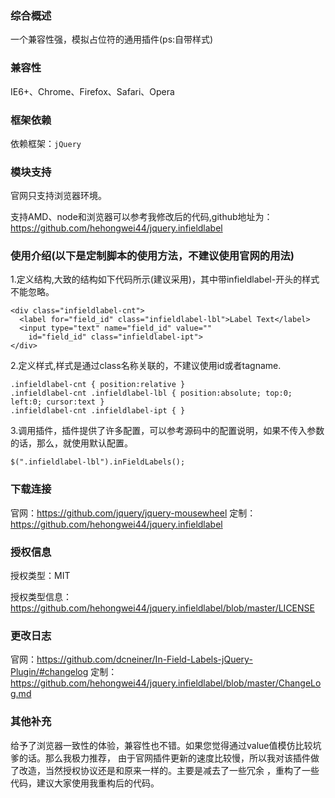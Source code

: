 ### 综合概述

一个兼容性强，模拟占位符的通用插件(ps:自带样式)

### 兼容性

IE6+、Chrome、Firefox、Safari、Opera

### 框架依赖

依赖框架：`jQuery`

### 模块支持

官网只支持浏览器环境。

支持AMD、node和浏览器可以参考我修改后的代码,github地址为：https://github.com/hehongwei44/jquery.infieldlabel

### 使用介绍(以下是定制脚本的使用方法，不建议使用官网的用法)
1.定义结构,大致的结构如下代码所示(建议采用)，其中带infieldlabel-开头的样式不能忽略。

    <div class="infieldlabel-cnt">
      <label for="field_id" class="infieldlabel-lbl">Label Text</label>
      <input type="text" name="field_id" value=""
    	id="field_id" class="infieldlabel-ipt">
    </div>
       
2.定义样式,样式是通过class名称关联的，不建议使用id或者tagname.
    
    .infieldlabel-cnt { position:relative }
    .infieldlabel-cnt .infieldlabel-lbl { position:absolute; top:0; left:0; cursor:text }
    .infieldlabel-cnt .infieldlabel-ipt { }
    
3.调用插件，插件提供了许多配置，可以参考源码中的配置说明，如果不传入参数的话，那么，就使用默认配置。
    
    $(".infieldlabel-lbl").inFieldLabels();
    
### 下载连接

官网：https://github.com/jquery/jquery-mousewheel
定制：https://github.com/hehongwei44/jquery.infieldlabel

### 授权信息

授权类型：MIT

授权类型信息：https://github.com/hehongwei44/jquery.infieldlabel/blob/master/LICENSE

### 更改日志

官网：https://github.com/dcneiner/In-Field-Labels-jQuery-Plugin/#changelog
定制：https://github.com/hehongwei44/jquery.infieldlabel/blob/master/ChangeLog.md

### 其他补充

给予了浏览器一致性的体验，兼容性也不错。如果您觉得通过value值模仿比较坑爹的话。那么我极力推荐，
由于官网插件更新的速度比较慢，所以我对该插件做了改造，当然授权协议还是和原来一样的。主要是减去了一些冗余
，重构了一些代码，建议大家使用我重构后的代码。



